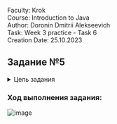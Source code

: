 Faculty: Krok  
Course: Introduction to Java  
Author: Doronin Dmitrii Alekseevich  
Task: Week 3 practice - Task 6  
Creation Date: 25.10.2023

## Задание №5
<details>
<summary>Цель задания</summary>

Предположим, вы принимаете участие в разработке небольшого приложения по аннотированию (разметке) изображений с целью последующего использования этой разметки для обучения моделей computer vision. В этом приложении пользователь может выделять области на изображении с помощью прямоугольников и окружностей и подписывать их произвольным текстом.

Вся разметка для изображения представляется массивом Annotation[].

В приложении определен класс аннотированного изображения:

class AnnotatedImage {

private final String imagePath;

private final Annotation[] annotations;



public AnnotatedImage(String imagePath, Annotation... annotations) {
this.imagePath = imagePath;
this.annotations = annotations;
}

public String getImagePath() {
return this.imagePath;
}

public Annotation[] getAnnotations() {
return this.annotations;
}
}


Определите класс Annotation для представления данных разметки (данные: подпись и фигура) и классы Figure, Rectangle, Circle для задания размеченных областей.

Прямоугольники определяются координатами левого нижнего и правого верхнего углов, а окружности - координатами центра и радиусом.

Переопределите метод toString класса Annotation так, чтобы в результат выводилась информация о полях и вложенных объектах. Формат вывода:


Окружность:

“Circle (<X0>, <Y0>), <R>: <Подпись>”

Прямоугольник:

“Rectangle (<X1>, <Y1>), (<X2>, <Y2>): <Подпись>”

Например:

Circle (100, 100), 10: Tree
Rectangle (100, 100), (150, 200): Car

Так же от пользователей пришел запрос на возможность перемещать уже размеченные области. Для поддержки это функциональности вам требуется реализовать:

1) выбор аннотации по координатам точки (x, y);

В массиве аннотаций требуется найти первую, фигура которой содержит точку с заданными координатами.

Annotation findByPoint(int x, int y) {
// ...
}

2) выбор аннотации по шаблону подписи;

В массиве аннотаций требуется найти первую, подпись которой содержит заданную подстроку.

Annotation findByLabel(String label) {
// ...
}

Определить, содержит ли строка заданную подстроку, можно с помощью метода contains(CharSequence s) класса String.

3) перемещение фигуры выбранной аннотации на смещение (dx, dy);
   В рамках этого изменения вы решили доработать классы фигур таким образом, чтобы они реализовывали интерфейс

public interface Movable {

void move(int dx, int dy);
}

Разработайте классы и реализуйте соответствующие методы.
</details>

### Ход выполнения задания:
![image](https://github.com/Korpenter/krok-school-itmo/assets/141184937/09153959-0c88-4f6a-9617-88fe611a68c1)

